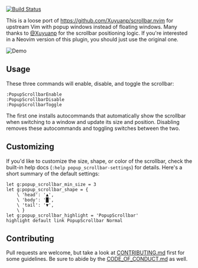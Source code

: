[![Build Status](https://circleci.com/gh/AndrewRadev/popup_scrollbar.vim/tree/main.svg?style=shield)](https://circleci.com/gh/AndrewRadev/popup_scrollbar.vim?branch=main)

This is a loose port of <https://github.com/Xuyuanp/scrollbar.nvim> for upstream Vim with popup windows instead of floating windows. Many thanks to [@Xuyuanp](https://github.com/Xuyuanp) for the scrollbar positioning logic. If you're interested in a Neovim version of this plugin, you should just use the original one.

![Demo](http://i.andrewradev.com/cd73f8284361e2e91c44e32571b52848.gif)

## Usage

These three commands will enable, disable, and toggle the scrollbar:

``` vim
:PopupScrollbarEnable
:PopupScrollbarDisable
:PopupScrollbarToggle
```

The first one installs autocommands that automatically show the scrollbar when switching to a window and update its size and position. Disabling removes these autocommands and toggling switches between the two.

## Customizing

If you'd like to customize the size, shape, or color of the scrollbar, check the built-in help docs (`:help popup_scrollbar-settings`) for details. Here's a short summary of the default settings:

``` vim
let g:popup_scrollbar_min_size = 3
let g:popup_scrollbar_shape = {
    \ 'head': '▲',
    \ 'body': '█',
    \ 'tail': '▼',
    \ }
let g:popup_scrollbar_highlight = 'PopupScrollbar'
highlight default link PopupScrollbar Normal
```

## Contributing

Pull requests are welcome, but take a look at [CONTRIBUTING.md](https://github.com/AndrewRadev/popup_scrollbar.vim/blob/main/CONTRIBUTING.md) first for some guidelines. Be sure to abide by the [CODE_OF_CONDUCT.md](https://github.com/AndrewRadev/popup_scrollbar.vim/blob/master/CODE_OF_CONDUCT.md) as well.
